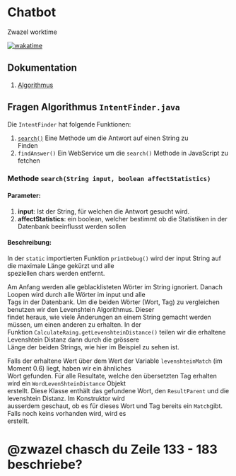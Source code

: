 # Chatbot  
  
Zwazel worktime  
  
[![wakatime](https://wakatime.com/badge/github/UBS-POf-Chatbot/chatbot.svg)](https://wakatime.com/badge/github/UBS-POf-Chatbot/chatbot)  
  
## Dokumentation  
  
1. [Algorithmus](#fragen-algorithmus-intentfinderjava)  
  
## Fragen Algorithmus `IntentFinder.java`  
  
Die `IntentFinder` hat folgende Funktionen:  
  
1. [`search()`](#methode-searchstring-input-boolean-affectstatistics) Eine Methode um die Antwort auf einen String zu  
   Finden  
2. `findAnswer()` Ein WebService um die `search()` Methode in JavaScript zu fetchen  
  
### Methode `search(String input, boolean affectStatistics)`  
  
#### Parameter:  
  
1. **input**: Ist der String, für welchen die Antwort gesucht wird.  
2. **affectStatistics**: ein boolean, welcher bestimmt ob die Statistiken in der Datenbank beeinflusst werden sollen  
  
#### Beschreibung:  
  
In der `static` importierten Funktion `printDebug()` wird der input String auf die maximale Länge gekürzt und alle  
speziellen chars werden entfernt.  
  
Am Anfang werden alle geblacklisteten Wörter im String ignoriert. Danach Loopen wird durch alle Wörter im input und alle  
Tags in der Datenbank. Um die beiden Wörter (Wort, Tag) zu vergleichen benutzen wir den Levenshtein Algorithmus. Dieser  
findet heraus, wie viele Änderungen an einem String gemacht werden müssen, um einen anderen zu erhalten. In der  
Funktion `CalculateRaing.getLevenshteinDistance()` teilen wir die erhaltene Levenshtein Distanz dann durch die grössere  
Länge der beiden Strings, wie hier im Beispiel zu sehen ist.  
  
Falls der erhaltene Wert über dem Wert der Variable `levenshteinMatch` (im Moment 0.6) liegt, haben wir ein ähnliches  
Wort gefunden. Für alle Resultate, welche den übersetzten Tag erhalten wird ein `WordLevenShteinDistance` Objekt  
erstellt. Diese Klasse enthält das gefundene Wort, den `ResultParent` und die levenshtein Distanz. Im Konstruktor wird  
ausserdem geschaut, ob es für dieses Wort und Tag bereits ein `Match`gibt. Falls noch keins vorhanden wird, wird es  
erstellt.  
  
# @zwazel chasch du Zeile 133 - 183 beschriebe?


<!--stackedit_data:
eyJoaXN0b3J5IjpbLTE3MDkyNzU0ODNdfQ==
-->